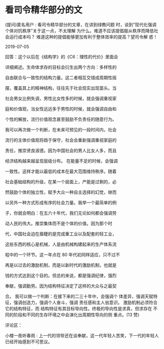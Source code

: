 # 看司令精华部分的文

(提问)匿名用户 : 看司令精华部分的文章，在讲到绿教问题 时，谈到“现代化强调个体对抗秩序”关于这一点，不太理解 为什么。难道不应该提倡服从秩序而降低社会运行成本吗？ 难道这种的提倡能够更加有利于整体效率的提高？望司令解 惑！

2019-07-05

回答：这个以后在《结构学》的《C6：理性的代价》里面会

详细阐述。生命体求存的目标会衍生出两个方向：多样性的

自由联合与一致性的结构力量。这二者相互交错成周期性摇

摆，覆盖其上的精神结构，往往先于社会现实出现苗头。当

社会男女比例失调，男性比女性多的时候，就会强调重视家

庭和价值观，当女性远远多于男性的时候，就会强调自由和

个性的解放，流行价值观念甚至鼓励不负责任的随意行为。

我可以再次做一个判断，在未来可预见的一段时间内，社会

流行的主体价值观将趋于保守，社会会重新强调重视家庭的

责任，推崇贤良淑德。因为中国社会的男人比女人多，而且

经济结构越来越呈现层级分布。 在能量不足的时候，会强调

一致性。这样才能以最低的成本在最大范围维持秩序。随着

社会基础结构的升级，在某一个层面上，产能是过剩的，必

然鼓励个体的独立性，赋予大众一种自主选择的幻觉，继而

以另外一种方式形成有序的社会力量。我举一个最简单的例

子，你就会明白：在五六十年代，我们无论如何都会强调劳

动人民的伟大。推崇集体而不是个体的价值。因为那个时

代，中国社会迫在眉睫的是完成重工业以及配套的轻工业，

这些东西的核心是机械，人是由机械构建起来的生产体系流

程中的一个环节。这一年点在 80 年代初同样适应，只不过不

再是以过去的激励机制，而是以新时代的激励机制，也就是

钱的方式达到这个目的。但总的来说，都是强调纪律，强烈

奉献，强调勤劳。因为结构特征决定了这样的大众与之最契

合。 我可以做一个判断：在接下来的二三十年中，会强调个 体差异，强调天赋特征，强调创造力，强调个人奋斗，强调 责任感和主人翁意识。 激励机制必须符合它的结构特征，而 结构特征有其目标导向性。终极的导向性是求真，但求存在 不同的阶段和不同的生存环境之中会演化出周期性导向的侧 重点。(13 赞)

评论区：

小楼一夜听春雨 : 上一代的领导还在谈奉献，这一代年轻人苦笑，下一代的年轻人已经开始感到不可思议。
